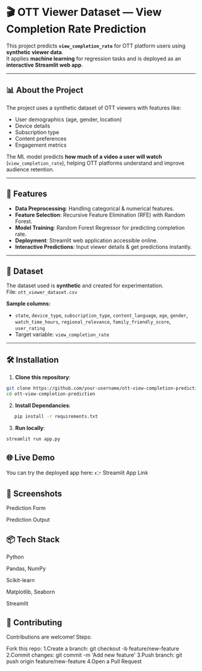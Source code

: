 # 🎬 OTT Viewer Dataset — View Completion Rate Prediction

This project predicts **`view_completion_rate`** for OTT platform users using **synthetic viewer data**.  
It applies **machine learning** for regression tasks and is deployed as an **interactive Streamlit web app**.

---

## 📊 About the Project
The project uses a synthetic dataset of OTT viewers with features like:
- User demographics (age, gender, location)
- Device details
- Subscription type
- Content preferences
- Engagement metrics

The ML model predicts **how much of a video a user will watch** (`view_completion_rate`), helping OTT platforms understand and improve audience retention.

---

## 🚀 Features
- **Data Preprocessing**: Handling categorical & numerical features.
- **Feature Selection**: Recursive Feature Elimination (RFE) with Random Forest.
- **Model Training**: Random Forest Regressor for predicting completion rate.
- **Deployment**: Streamlit web application accessible online.
- **Interactive Predictions**: Input viewer details & get predictions instantly.

---

## 📂 Dataset
The dataset used is **synthetic** and created for experimentation.  
File: `ott_viewer_dataset.csv`

**Sample columns:**
- `state`, `device_type`, `subscription_type`, `content_language`, `age`, `gender`, `watch_time_hours`, `regional_relevance`, `family_friendly_score`, `user_rating`
- Target variable: `view_completion_rate`

---


## 🛠️ Installation
1. **Clone this repository**:
```bash
git clone https://github.com/your-username/ott-view-completion-prediction.git
cd ott-view-completion-prediction
```

2. **Install Dependancies**:
```bash
   pip install -r requirements.txt
```

3. **Run locally**:
```bash
streamlit run app.py
```

## 🌐 Live Demo
You can try the deployed app here:
👉 Streamlit App Link

## 📸 Screenshots
Prediction Form

Prediction Output

## 📦 Tech Stack
Python

Pandas, NumPy

Scikit-learn

Matplotlib, Seaborn

Streamlit

## 🤝 Contributing
Contributions are welcome!
Steps:

Fork this repo:
1.Create a branch: git checkout -b feature/new-feature
2.Commit changes: git commit -m 'Add new feature'
3.Push branch: git push origin feature/new-feature
4.Open a Pull Request
   
